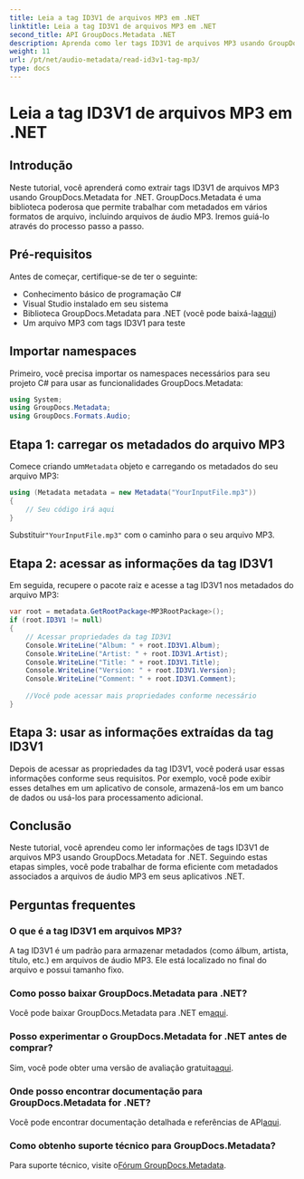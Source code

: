 ```yaml
---
title: Leia a tag ID3V1 de arquivos MP3 em .NET
linktitle: Leia a tag ID3V1 de arquivos MP3 em .NET
second_title: API GroupDocs.Metadata .NET
description: Aprenda como ler tags ID3V1 de arquivos MP3 usando GroupDocs.Metadata for .NET. Tutorial passo a passo com exemplos de código.
weight: 11
url: /pt/net/audio-metadata/read-id3v1-tag-mp3/
type: docs
---
```

# Leia a tag ID3V1 de arquivos MP3 em .NET

## Introdução
Neste tutorial, você aprenderá como extrair tags ID3V1 de arquivos MP3 usando GroupDocs.Metadata for .NET. GroupDocs.Metadata é uma biblioteca poderosa que permite trabalhar com metadados em vários formatos de arquivo, incluindo arquivos de áudio MP3. Iremos guiá-lo através do processo passo a passo.
## Pré-requisitos
Antes de começar, certifique-se de ter o seguinte:
- Conhecimento básico de programação C#
- Visual Studio instalado em seu sistema
-  Biblioteca GroupDocs.Metadata para .NET (você pode baixá-la[aqui](https://releases.groupdocs.com/metadata/net/))
- Um arquivo MP3 com tags ID3V1 para teste

## Importar namespaces
Primeiro, você precisa importar os namespaces necessários para seu projeto C# para usar as funcionalidades GroupDocs.Metadata:
```csharp
using System;
using GroupDocs.Metadata;
using GroupDocs.Formats.Audio;
```
## Etapa 1: carregar os metadados do arquivo MP3
 Comece criando um`Metadata` objeto e carregando os metadados do seu arquivo MP3:
```csharp
using (Metadata metadata = new Metadata("YourInputFile.mp3"))
{
    // Seu código irá aqui
}
```
 Substituir`"YourInputFile.mp3"` com o caminho para o seu arquivo MP3.
## Etapa 2: acessar as informações da tag ID3V1
Em seguida, recupere o pacote raiz e acesse a tag ID3V1 nos metadados do arquivo MP3:
```csharp
var root = metadata.GetRootPackage<MP3RootPackage>();
if (root.ID3V1 != null)
{
    // Acessar propriedades da tag ID3V1
    Console.WriteLine("Album: " + root.ID3V1.Album);
    Console.WriteLine("Artist: " + root.ID3V1.Artist);
    Console.WriteLine("Title: " + root.ID3V1.Title);
    Console.WriteLine("Version: " + root.ID3V1.Version);
    Console.WriteLine("Comment: " + root.ID3V1.Comment);
    
    //Você pode acessar mais propriedades conforme necessário
}
```
## Etapa 3: usar as informações extraídas da tag ID3V1
Depois de acessar as propriedades da tag ID3V1, você poderá usar essas informações conforme seus requisitos. Por exemplo, você pode exibir esses detalhes em um aplicativo de console, armazená-los em um banco de dados ou usá-los para processamento adicional.

## Conclusão
Neste tutorial, você aprendeu como ler informações de tags ID3V1 de arquivos MP3 usando GroupDocs.Metadata for .NET. Seguindo estas etapas simples, você pode trabalhar de forma eficiente com metadados associados a arquivos de áudio MP3 em seus aplicativos .NET.

## Perguntas frequentes
### O que é a tag ID3V1 em arquivos MP3?
A tag ID3V1 é um padrão para armazenar metadados (como álbum, artista, título, etc.) em arquivos de áudio MP3. Ele está localizado no final do arquivo e possui tamanho fixo.
### Como posso baixar GroupDocs.Metadata para .NET?
 Você pode baixar GroupDocs.Metadata para .NET em[aqui](https://releases.groupdocs.com/metadata/net/).
### Posso experimentar o GroupDocs.Metadata for .NET antes de comprar?
 Sim, você pode obter uma versão de avaliação gratuita[aqui](https://releases.groupdocs.com/).
### Onde posso encontrar documentação para GroupDocs.Metadata for .NET?
 Você pode encontrar documentação detalhada e referências de API[aqui](https://tutorials.groupdocs.com/metadata/net/).
### Como obtenho suporte técnico para GroupDocs.Metadata?
 Para suporte técnico, visite o[Fórum GroupDocs.Metadata](https://forum.groupdocs.com/c/metadata/14).